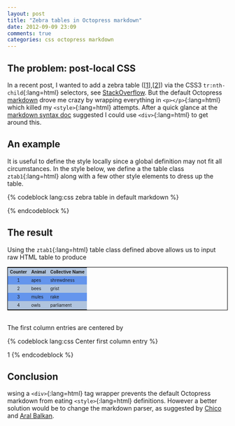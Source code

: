 ```yaml
---
layout: post
title: "Zebra tables in Octopress markdown"
date: 2012-09-09 23:09
comments: true
categories: css octopress markdown
---
```


## The problem: post-local CSS

In a recent post, I wanted to add a zebra table ([[1][L0]],[[2][L1]])
via the CSS3 `tr:nth-child`{:lang=html} selectors, see
[StackOverflow][L2].  But the default Octopress [markdown][L3] drove me
crazy by wrapping everything in `<p></p>`{:lang=html} which killed my
`<style>`{:lang=html} attempts.  After a quick glance at the
[markdown syntax doc][L4] suggested I could use `<div>`{:lang=html} to
get around this.


## An example

It is useful to define the style locally since a global definition
may not fit all circumstances.  In the style below, we define a the
table class `ztab1`{:lang=html} along with a few other style elements to
dress up the table.

{% codeblock lang:css zebra table in default markdown %}
<div>
  <style>
     table.ztab1 {
        margin: auto;
        font-size: 70%;
        border: 1px solid black;
      }

      table.ztab1 th {
        font-weight: bold;
        background-color: steelblue;
        text-align: center;
        border-bottom: 2px solid black;
      }

      table.ztab1 th,td {
        padding: 4px 5px;
      }

      table.ztab1 tr:nth-of-type(odd) {
        background-color: lightsteelblue;
      }

      table.ztab1 tr:nth-of-type(even) {
        background-color: cornflowerblue;
      }
  </style>
</div>
{% endcodeblock %}

<div>
  <style>
     table.ztab1 {
        margin: auto;
        font-size: 70%;
        border: 1px solid black;
      }

      table.ztab1 th {
        font-weight: bold;
        background-color: steelblue;
        text-align: center;
        border-bottom: 2px solid black;
      }

      table.ztab1 th,td {
        padding: 4px 5px;
      }

      table.ztab1 tr:nth-of-type(odd) {
        background-color: lightsteelblue;
      }

      table.ztab1 tr:nth-of-type(even) {
        background-color: cornflowerblue;
      }
  </style>
</div>

## The result

Using the `ztab1`{:lang=html} table class defined above allows us to
input raw HTML table to produce

<table class="ztab1">
  <tr>
    <th>Counter</th>
    <th>Animal</th>
    <th>Collective Name</th>
  </tr>
  <tr>
    <td style="text-align: center;">1</td>
    <td>apes</td>
    <td>shrewdness</td>
  </tr>
  <tr>
    <td style="text-align: center;">2</td>
    <td>bees</td>
    <td>grist</td>
  </tr>
  <tr>
    <td style="text-align: center;">3</td>
    <td>mules</td>
    <td>rake</td>
  </tr>
  <tr>
    <td style="text-align: center;">4</td>
    <td>owls</td>
    <td>parliament</td>
  </tr>
</table>
<br />

The first column entries are centered by

{% codeblock lang:css Center first column entry %}
<td style="text-align: center;">1</td>
{% endcodeblock %}

## Conclusion

wsing a `<div>`{:lang=html} tag wrapper prevents the default Octopress
markdown from eating `<style>`{:lang=html} definitions.  However a
better solution would be to change the markdown parser, as suggested by
[Chico][L5] and [Aral Balkan][L6].

[L0]: http://en.wikipedia.org/wiki/Zebra_striping#CSS
[L1]: http://www.alistapart.com/articles/zebratables/
[L2]: http://stackoverflow.com/a/2765557
[L3]: https://github.com/rtomayko/rdiscount
[L4]: http://daringfireball.net/projects/markdown/syntax#precode
[L5]: http://oblita.com/blog/2012/07/06/octopress-with-mathjax-by-kramdown/
[L6]: http://www.whatwherewhy.me/blog/2012/01/15/changing-the-markdown-processor-in-octopress/
